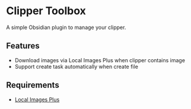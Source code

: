 # Clipper Toolbox

A simple Obsidian plugin to manage your clipper.

## Features

- Download images via Local Images Plus when clipper contains image
- Support create task automatically when create file

## Requirements

-   [Local Images Plus](https://github.com/Sergei-Korneev/obsidian-local-images-plus)
